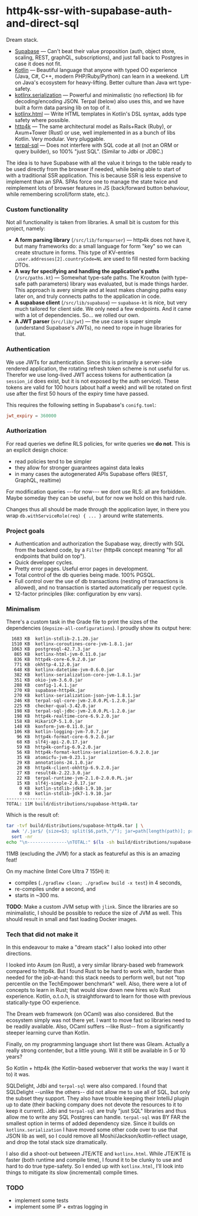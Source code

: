 http4k-ssr-with-supabase-auth-and-direct-sql
============================================

Dream stack.

* [Supabase](https://supabase.com) —
Can't beat their value proposition (auth, object store, scaling, REST, graphQL, subscriptions),
and just fall back to Postgres in case it does not fit.
* [Kotlin](https://kotlin.org) —
Beautiful language that anyone with typed OO experience (Java, C#, C++, modern PHP/Ruby/Python) can learn in a weekend.
Lift on Java's ecosystem for heavy-lifting. Better culture than Java wrt type-safety.
* [kotlinx.serialization](https://github.com/Kotlin/kotlinx.serialization) —
Powerful and minimalistic (no reflection) lib for decoding/encoding JSON.
Terpal (below) also uses this, and we have built a form data parsing lib on top of it.
* [kotlinx.html](https://github.com/Kotlin/kotlinx.html) —
Write HTML templates in Kotlin's DSL syntax, adds type safety where possible.
* [http4k](https://https4k.org) —
The same architectural model as Rails+Rack (Ruby), or Axum+Tower (Rust) or <many other> use,
well implemented in as a bunch of libs Kotlin. Very modular. Very pluggable.
* [terpal-sql](https://github.com/ExoQuery/terpal-sql) —
Does not interfere with SQL code at all (not an ORM or query builder), so 100% "just SQL". (Similar to Jdbi or JDBC.)

The idea is to have Supabase with all the value it brings to the table ready to be used directly from the browser if needed,
while being able to start of with a traditional SSR application.
This is because SSR is less expensive to implement than an SPA.
SPAs force one to manage the state twice and reimplement lots of browser features in JS
(back/forward button behaviour, while remembering scroll/form state, etc.).


### Custom functionality

Not all functionality is taken from libraries. A small bit is custom for this project, namely:

* **A form parsing library** (`/src/lib/formparser`) — http4k does not have it, but many frameworks do:
a small language for form "key" so we can create structure in forms.
This type of KV-entries `.user.addresses[2].countryCode=NL` are used to fill nested form backing DTOs.
* **A way for specifying and handling the application's paths** (`/src/paths.kt`) — Somewhat type-safe paths.
The Krouton (with type-safe path parameters) library was evaluated, but is made things harder.
This approach is avery simple and at least makes changing paths easy later on, and truly connects paths to the application in code.
* **A supabase client** (`/src/lib/supabase`) — `supabase-kt` is nice, but very much tailored for client side.
We only need a few endpoints. And it came with a lot of dependencies. So... we rolled our own.
* **A JWT parser** (`src/lib/jwt`) — the use case is super simple (understand Supabase's JWTs), no need to rope in huge libraries for that.


### Authentication

We use JWTs for authentication. Since this is primarily a server-side rendered application,
the rotating refresh token scheme is not useful for us.
Therefor we use long-lived JWT access tokens for authentication
(a `session_id` does exist, but it is not exposed by the auth service).
These tokens are valid for 100 hours (about half a week) and will be rotated on first use
after the first 50 hours of the expiry time have passed.

This requires the following setting in Supabase's `conifg.toml`:

```toml
jwt_expiry = 360000
```


### Authorization

For read queries we define RLS policies, for write queries we **do not**.
This is an explicit design choice:

* read policies tend to be simpler
* they allow for stronger guarantees against data leaks
* in many cases the autogenerated APIs Supabase offers (REST, GraphQL, realtime)

For modification queries ---for now--- we dont use RLS: all are forbidden.
Maybe someday they can be useful, but for now we hold on this hard rule.

Changes thus all should be made through the application layer,
in there you wrap `db.withServiceRole(req) { ... }` around write statements.


### Project goals

* Authentication and authorization the Supabase way, directly with SQL from the backend code,
by a `Filter` (http4k concept meaning "for all endpoints that build on top").
* Quick developer cycles.
* Pretty error pages. Useful error pages in development.
* Total control of the db queries being made. 100% PGSQL.
* Full control over the use of db transactions (nesting of transactions is allowed),
and no transaction is started automatically per request cycle.
* 12-factor principles (like: configuration by env vars).


### Minimalism

There's a custom task in the Grade file to print the sizes of the dependencies (`depsize-all-configurations`).
I proudly show its output here:

```
  1683 KB  kotlin-stdlib-2.1.20.jar
  1510 KB  kotlinx-coroutines-core-jvm-1.8.1.jar
  1063 KB  postgresql-42.7.3.jar
   865 KB  kotlinx-html-jvm-0.11.0.jar
   836 KB  http4k-core-6.9.2.0.jar
   771 KB  okhttp-4.12.0.jar
   648 KB  kotlinx-datetime-jvm-0.6.0.jar
   382 KB  kotlinx-serialization-core-jvm-1.8.1.jar
   351 KB  okio-jvm-3.6.0.jar
   288 KB  config-1.4.1.jar
   270 KB  supabase-http4k.jar
   270 KB  kotlinx-serialization-json-jvm-1.8.1.jar
   246 KB  terpal-sql-core-jvm-2.0.0.PL-1.2.0.jar
   225 KB  checker-qual-3.42.0.jar
   198 KB  terpal-sql-jdbc-jvm-2.0.0.PL-1.2.0.jar
   198 KB  http4k-realtime-core-6.9.2.0.jar
   158 KB  HikariCP-5.1.0.jar
   148 KB  konform-jvm-0.11.0.jar
   106 KB  kotlin-logging-jvm-7.0.7.jar
    96 KB  http4k-format-core-6.9.2.0.jar
    68 KB  slf4j-api-2.0.17.jar
    59 KB  http4k-config-6.9.2.0.jar
    56 KB  http4k-format-kotlinx-serialization-6.9.2.0.jar
    35 KB  atomicfu-jvm-0.23.1.jar
    29 KB  annotations-24.1.0.jar
    28 KB  http4k-client-okhttp-6.9.2.0.jar
    27 KB  result4k-2.22.3.0.jar
    22 KB  terpal-runtime-jvm-2.1.0-2.0.0.PL.jar
    15 KB  slf4j-simple-2.0.17.jar
     0 KB  kotlin-stdlib-jdk8-1.9.10.jar
     0 KB  kotlin-stdlib-jdk7-1.9.10.jar
---------------
TOTAL: 11M build/distributions/supabase-http4k.tar
```

Which is the result of:

```sh
tar -tvf build/distributions/supabase-http4k.tar | \
  awk '/.jar$/ {size=$3; split($6,path,"/"); jar=path[length(path)]; printf "%6d KB  %s\n", size/1024, jar;}' | \
  sort -nr
echo "\n---------------\nTOTAL:" $(ls -sh build/distributions/supabase-http4k.tar)
```

11MB (excluding the JVM) for a stack as featureful as this is an amazing feat!

On my machine (Intel Core Ultra 7 155H) it:
* compiles (`./gradlew clean; ./gradlew build -x test`) in 4 seconds,
* re-compiles under a second, and
* starts in ~300 ms.


**TODO**: Make a custom JVM setup with `jlink`.
Since the libraries are so minimalistic, I should be possible to reduce the size of JVM as well.
This should result in small and fast loading Docker images.


### Tech that did not make it

In this endeavour to make a "dream stack" I also looked into other directions.

I looked into Axum (on Rust), a very similar library-based web framework compared to http4k.
But I found Rust to be hard to work with, harder than needed for the job-at-hand:
this stack needs to perform well, but not "top percentile on the TechEmpower benchmark" well.
Also, there were a lot of concepts to learn in Rust; that would slow down new hires w/o Rust experience.
Kotlin, o.t.o.h, is straightforward to learn for those with previous statically-type OO experience.

The Dream web framework (on OCaml) was also considered. But the ecosystem simply was not there yet.
I want to move fast so libraries need to be readily available.
Also, OCaml suffers --like Rust-- from a significantly steeper learning curve than Kotlin.

Finally, on my programming language short list there was Gleam.
Actually a really strong contender, but a little young. Will it still be available in 5 or 10 years?

So Kotlin + http4k (the Kotlin-based webserver that works the way I want it to) it was.

SQLDelight, Jdbi and `terpal-sql` were also compared.
I found that SQLDelight --unlike the others-- did not allow me to use all of SQL, but only the subset they support.
They also have trouble keeping their IntelliJ plugin up to date
(their backing company does not devote the resources to it to keep it current).
Jdbi and `terpal-sql` are truly "just SQL" libraries and thus allow me to write any SQL Postgres can handle.
`terpal-sql` was BY FAR the smallest option in terms of added dependency size.
Since it builds on `kotlinx.serialization` I have moved some other code over to use that JSON lib as well,
so I could remove all Moshi/Jackson/kotlin-reflect usage, and drop the total stack size dramatically.

I also did a shoot-out between JTE/KTE and `kotlinx.html`.
While JTE/KTE is faster (both runtime and compile time), I found it to be clunky to use and hard to do true type-safety.
So I ended up with `kotlinx.html`, I'll look into things to mitigate its slow (incremental) compile times.


### TODO

* implement some tests
* implement some IP + extras logging in
